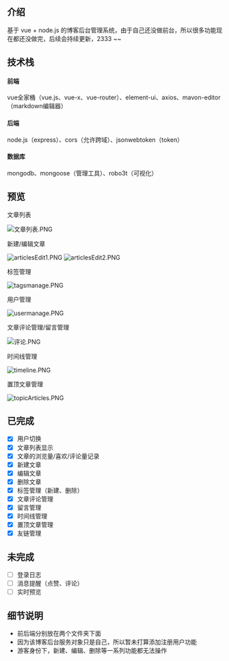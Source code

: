## 介绍

基于 vue + node.js 的博客后台管理系统，由于自己还没做前台，所以很多功能现在都还没做完，后续会持续更新，2333 ~~

## 技术栈

#### 前端

vue全家桶（vue.js、vue-x、vue-router）、element-ui、axios、mavon-editor（markdown编辑器）

#### 后端

node.js（express）、cors（允许跨域）、jsonwebtoken（token）

#### 数据库

mongodb、mongoose（管理工具）、robo3t（可视化）

## 预览

文章列表

![文章列表.PNG](https://i.loli.net/2020/04/02/fTkneBUZNHq95PS.png)

新建/编辑文章

![articlesEdit1.PNG](https://i.loli.net/2020/03/30/voDH871fWq2NCgF.png)
![articlesEdit2.PNG](https://i.loli.net/2020/03/30/Q9OusCFin1pfWGj.png)

标签管理

![tagsmanage.PNG](https://i.loli.net/2020/03/22/f4AWFhik9uCI6Z2.png)

用户管理

![usermanage.PNG](https://i.loli.net/2020/03/22/pt12hbVWIqKQNAJ.png)

文章评论管理/留言管理

![评论.PNG](https://i.loli.net/2020/04/02/QyovYJTK54GFaUV.png)

时间线管理

![timeline.PNG](https://i.loli.net/2020/04/03/Kiotjn7HsVWQRTl.png)

置顶文章管理

![topicArticles.PNG](https://i.loli.net/2020/04/15/MOY9oUcJ2pQarT6.png)

## 已完成

- [x] 用户切换
- [x] 文章列表显示
- [x] 文章的浏览量/喜欢/评论量记录
- [x] 新建文章
- [x] 编辑文章
- [x] 删除文章
- [x] 标签管理（新建、删除）
- [x] 文章评论管理
- [x] 留言管理
- [x] 时间线管理
- [x] 置顶文章管理
- [x] 友链管理

## 未完成

- [ ] 登录日志
- [ ] 消息提醒（点赞、评论）
- [ ] 实时预览

## 细节说明

- 前后端分别放在两个文件夹下面
- 因为该博客后台服务对象只是自己，所以暂未打算添加注册用户功能
- 游客身份下，新建、编辑、删除等一系列功能都无法操作